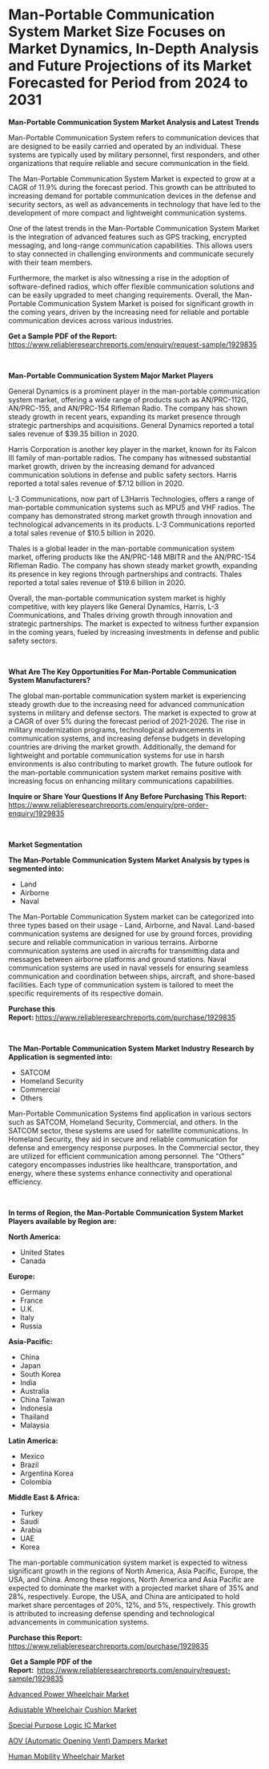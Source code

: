 <p><h1>Man-Portable Communication System Market Size Focuses on Market Dynamics, In-Depth Analysis and Future Projections of its Market Forecasted for Period from 2024 to 2031</h1></p><p><strong>Man-Portable Communication System Market Analysis and Latest Trends</strong></p>
<p><p>Man-Portable Communication System refers to communication devices that are designed to be easily carried and operated by an individual. These systems are typically used by military personnel, first responders, and other organizations that require reliable and secure communication in the field.</p><p>The Man-Portable Communication System Market is expected to grow at a CAGR of 11.9% during the forecast period. This growth can be attributed to increasing demand for portable communication devices in the defense and security sectors, as well as advancements in technology that have led to the development of more compact and lightweight communication systems.</p><p>One of the latest trends in the Man-Portable Communication System Market is the integration of advanced features such as GPS tracking, encrypted messaging, and long-range communication capabilities. This allows users to stay connected in challenging environments and communicate securely with their team members.</p><p>Furthermore, the market is also witnessing a rise in the adoption of software-defined radios, which offer flexible communication solutions and can be easily upgraded to meet changing requirements. Overall, the Man-Portable Communication System Market is poised for significant growth in the coming years, driven by the increasing need for reliable and portable communication devices across various industries.</p></p>
<p><strong>Get a Sample PDF of the Report:&nbsp;</strong> <a href="https://www.reliableresearchreports.com/enquiry/request-sample/1929835">https://www.reliableresearchreports.com/enquiry/request-sample/1929835</a></p>
<p>&nbsp;</p>
<p><strong>Man-Portable Communication System Major Market Players</strong></p>
<p><p>General Dynamics is a prominent player in the man-portable communication system market, offering a wide range of products such as AN/PRC-112G, AN/PRC-155, and AN/PRC-154 Rifleman Radio. The company has shown steady growth in recent years, expanding its market presence through strategic partnerships and acquisitions. General Dynamics reported a total sales revenue of $39.35 billion in 2020.</p><p>Harris Corporation is another key player in the market, known for its Falcon III family of man-portable radios. The company has witnessed substantial market growth, driven by the increasing demand for advanced communication solutions in defense and public safety sectors. Harris reported a total sales revenue of $7.12 billion in 2020.</p><p>L-3 Communications, now part of L3Harris Technologies, offers a range of man-portable communication systems such as MPU5 and VHF radios. The company has demonstrated strong market growth through innovation and technological advancements in its products. L-3 Communications reported a total sales revenue of $10.5 billion in 2020.</p><p>Thales is a global leader in the man-portable communication system market, offering products like the AN/PRC-148 MBITR and the AN/PRC-154 Rifleman Radio. The company has shown steady market growth, expanding its presence in key regions through partnerships and contracts. Thales reported a total sales revenue of $19.6 billion in 2020.</p><p>Overall, the man-portable communication system market is highly competitive, with key players like General Dynamics, Harris, L-3 Communications, and Thales driving growth through innovation and strategic partnerships. The market is expected to witness further expansion in the coming years, fueled by increasing investments in defense and public safety sectors.</p></p>
<p>&nbsp;</p>
<p><strong>What Are The Key Opportunities For Man-Portable Communication System Manufacturers?</strong></p>
<p><p>The global man-portable communication system market is experiencing steady growth due to the increasing need for advanced communication systems in military and defense sectors. The market is expected to grow at a CAGR of over 5% during the forecast period of 2021-2026. The rise in military modernization programs, technological advancements in communication systems, and increasing defense budgets in developing countries are driving the market growth. Additionally, the demand for lightweight and portable communication systems for use in harsh environments is also contributing to market growth. The future outlook for the man-portable communication system market remains positive with increasing focus on enhancing military communications capabilities.</p></p>
<p><strong>Inquire or Share Your Questions If Any Before Purchasing This Report:</strong> <a href="https://www.reliableresearchreports.com/enquiry/pre-order-enquiry/1929835">https://www.reliableresearchreports.com/enquiry/pre-order-enquiry/1929835</a></p>
<p>&nbsp;</p>
<p><strong>Market Segmentation</strong></p>
<p><strong>The Man-Portable Communication System Market Analysis by types is segmented into:</strong></p>
<p><ul><li>Land</li><li>Airborne</li><li>Naval</li></ul></p>
<p><p>The Man-Portable Communication System market can be categorized into three types based on their usage - Land, Airborne, and Naval. Land-based communication systems are designed for use by ground forces, providing secure and reliable communication in various terrains. Airborne communication systems are used in aircrafts for transmitting data and messages between airborne platforms and ground stations. Naval communication systems are used in naval vessels for ensuring seamless communication and coordination between ships, aircraft, and shore-based facilities. Each type of communication system is tailored to meet the specific requirements of its respective domain.</p></p>
<p><strong>Purchase this Report:&nbsp;</strong><a href="https://www.reliableresearchreports.com/purchase/1929835">https://www.reliableresearchreports.com/purchase/1929835</a></p>
<p>&nbsp;</p>
<p><strong>The Man-Portable Communication System Market Industry Research by Application is segmented into:</strong></p>
<p><ul><li>SATCOM</li><li>Homeland Security</li><li>Commercial</li><li>Others</li></ul></p>
<p><p>Man-Portable Communication Systems find application in various sectors such as SATCOM, Homeland Security, Commercial, and others. In the SATCOM sector, these systems are used for satellite communications. In Homeland Security, they aid in secure and reliable communication for defense and emergency response purposes. In the Commercial sector, they are utilized for efficient communication among personnel. The "Others" category encompasses industries like healthcare, transportation, and energy, where these systems enhance connectivity and operational efficiency.</p></p>
<p>&nbsp;</p>
<p><strong>In terms of Region, the Man-Portable Communication System Market Players available by Region are:</strong></p>
<p>
    <p> <strong> North America: </strong>
        <ul>
            <li>United States</li>
            <li>Canada</li>
        </ul>
        </p> 
    <p> <strong> Europe: </strong>
        <ul>
            <li>Germany</li>
            <li>France</li>
            <li>U.K.</li>
            <li>Italy</li>
            <li>Russia</li>
        </ul>
        </p> 
    <p> <strong> Asia-Pacific: </strong>
        <ul>
            <li>China</li>
            <li>Japan</li>
            <li>South Korea</li>
            <li>India</li>
            <li>Australia</li>
            <li>China Taiwan</li>
            <li>Indonesia</li>
            <li>Thailand</li>
            <li>Malaysia</li>
        </ul>
        </p> 
    <p> <strong> Latin America: </strong>
        <ul>
            <li>Mexico</li>
            <li>Brazil</li>
            <li>Argentina Korea</li>
            <li>Colombia</li>
        </ul>
        </p> 
    <p> <strong> Middle East & Africa: </strong>
        <ul>
            <li>Turkey</li>
            <li>Saudi</li>
            <li>Arabia</li>
            <li>UAE</li>
            <li>Korea</li>
        </ul>
    </p>
    </p>
<p><p>The man-portable communication system market is expected to witness significant growth in the regions of North America, Asia Pacific, Europe, the USA, and China. Among these regions, North America and Asia Pacific are expected to dominate the market with a projected market share of 35% and 28%, respectively. Europe, the USA, and China are anticipated to hold market share percentages of 20%, 12%, and 5%, respectively. This growth is attributed to increasing defense spending and technological advancements in communication systems.</p></p>
<p><strong>Purchase this Report: </strong><a href="https://www.reliableresearchreports.com/purchase/1929835">https://www.reliableresearchreports.com/purchase/1929835</a></p>
<p>&nbsp;<strong>Get a Sample PDF of the Report:&nbsp;&nbsp;</strong><a href="https://www.reliableresearchreports.com/enquiry/request-sample/1929835">https://www.reliableresearchreports.com/enquiry/request-sample/1929835</a></p>
<p><strong></strong></p>
<p><p><a href="https://bubble-tree-ea4.notion.site/Advanced-Power-Wheelchair-Market-Size-and-Examines-its-Market-Scope-with-a-Primary-Focus-on-Growth-b550466dbec748e28235315c5dbb2422">Advanced Power Wheelchair Market</a></p><p><a href="https://thundering-castanet-c65.notion.site/Adjustable-Wheelchair-Cushion-Market-Research-Report-The-Key-To-Successful-Business-Strategy-Foreca-9eb6e33f92a4445f8235e3a68fdd36b9">Adjustable Wheelchair Cushion Market</a></p><p><a href="https://view.publitas.com/reportprime-1/special-purpose-logic-ic-market-offer-valuable-insights-into-market-size-market-share-market-trends-and-projections-spanning-from-2024-to-2031/">Special Purpose Logic IC Market</a></p><p><a href="https://view.publitas.com/reportprime-1/aov-automatic-opening-vent-dampers-market-size-and-examines-its-market-scope-with-a-primary-focus-on-growth-opportunities-and-forecasted-trends-spanning-from-2024-to-2031/">AOV (Automatic Opening Vent) Dampers Market</a></p><p><a href="https://bubble-tree-ea4.notion.site/Human-Mobility-Wheelchair-Market-Size-Share-Trends-Analysis-Report-By-Application-Regional-Outlo-0f5f547ae5e84b8aa5bf5238f7e621bb">Human Mobility Wheelchair Market</a></p></p>